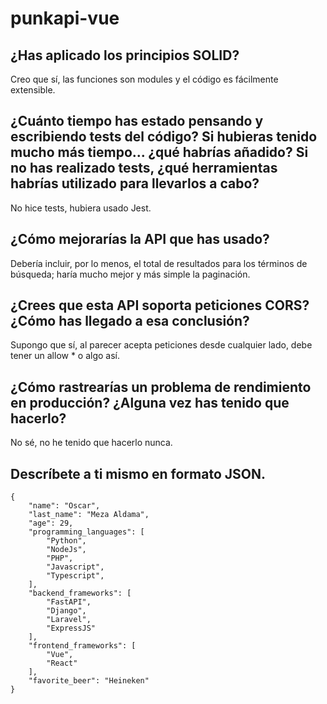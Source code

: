 # punkapi-vue

## ¿Has aplicado los principios SOLID?

Creo que sí, las funciones son modules y el código es fácilmente extensible.

## ¿Cuánto tiempo has estado pensando y escribiendo tests del código? Si hubieras tenido mucho más tiempo... ¿qué habrías añadido? Si no has realizado tests, ¿qué herramientas habrías utilizado para  llevarlos a cabo?

No hice tests, hubiera usado Jest.

## ¿Cómo mejorarías la API que has usado?

Debería incluir, por lo menos, el total de resultados para los términos de búsqueda; haría mucho mejor y más simple la paginación.

## ¿Crees que esta API soporta peticiones CORS? ¿Cómo has llegado a esa conclusión?

Supongo que sí, al parecer acepta peticiones desde cualquier lado, debe tener un allow * o algo así.

## ¿Cómo rastrearías un problema de rendimiento en producción? ¿Alguna vez has tenido que hacerlo?

No sé, no he tenido que hacerlo nunca.

## Descríbete a ti mismo en formato JSON.

```
{
    "name": "Oscar",
    "last_name": "Meza Aldama",
    "age": 29,
    "programming_languages": [
        "Python",
        "NodeJs",
        "PHP",
        "Javascript",
        "Typescript",
    ],
    "backend_frameworks": [
        "FastAPI",
        "Django",
        "Laravel",
        "ExpressJS"
    ],
    "frontend_frameworks": [
        "Vue",
        "React"
    ],
    "favorite_beer": "Heineken"
}
```
